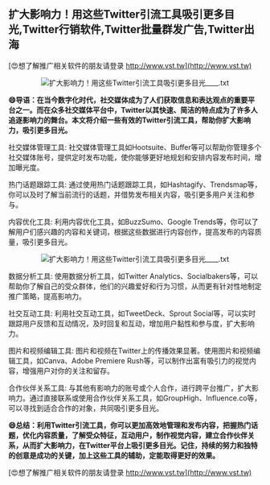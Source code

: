 ## **扩大影响力！用这些Twitter引流工具吸引更多目光,Twitter行销软件,Twitter批量群发广告,Twitter出海**

[😍想了解推广相关软件的朋友请登录 http://www.vst.tw](http://www.vst.tw)

 <center><img src="https://vst.tw/MP4/tuiguang/png/4.png" alt="扩大影响力！用这些Twitter引流工具吸引更多目光____.txt"></center>

**😄导语：在当今数字化时代，社交媒体成为了人们获取信息和表达观点的重要平台之一。而在众多社交媒体平台中，Twitter以其快速、简洁的特点成为了许多人追逐影响力的舞台。本文将介绍一些有效的Twitter引流工具，帮助你扩大影响力，吸引更多目光。**

社交媒体管理工具: 社交媒体管理工具如Hootsuite、Buffer等可以帮助你管理多个社交媒体账号，提供定时发布功能，使你能够更好地规划和安排内容发布时间，增加曝光度。

热门话题跟踪工具: 通过使用热门话题跟踪工具，如Hashtagify、Trendsmap等，你可以及时了解当前流行的话题，并借势发布相关内容，吸引更多用户关注和参与。

内容优化工具: 利用内容优化工具，如BuzzSumo、Google Trends等，你可以了解用户们感兴趣的内容和关键词，根据这些数据进行内容创作，提高发布的内容质量，吸引更多目光。

 <center><img src="https://vst.tw/MP4/tuiguang/png/1.png" alt="扩大影响力！用这些Twitter引流工具吸引更多目光____.txt"></center>

数据分析工具: 使用数据分析工具，如Twitter Analytics、Socialbakers等，可以帮助你了解自己的受众群体，他们的兴趣爱好和行为习惯，从而更有针对性地制定推广策略，提高影响力。

社交互动工具: 利用社交互动工具，如TweetDeck、Sprout Social等，可以实时跟踪用户反馈和互动情况，及时回复和互动，增加用户黏性和参与度，扩大影响力。

图片和视频编辑工具: 图片和视频在Twitter上的传播效果显著。使用图片和视频编辑工具，如Canva、Adobe Premiere Rush等，可以制作出富有吸引力的视觉内容，增强用户对你的关注和留存。

合作伙伴关系工具: 与其他有影响力的账号或个人合作，进行跨平台推广，扩大影响力。通过直接联系或使用合作伙伴关系工具，如GroupHigh、Influence.co等，可以寻找到适合合作的对象，共同吸引更多目光。

**😄总结：利用Twitter引流工具，你可以更加高效地管理和发布内容，把握热门话题，优化内容质量，了解受众特征，互动用户，制作视觉内容，建立合作伙伴关系，从而扩大影响力，在Twitter平台上吸引更多目光。记住，持续的努力和独特的创意是成功的关键，加上这些工具的辅助，定能取得更好的效果。**

[😍想了解推广相关软件的朋友请登录 http://www.vst.tw](http://www.vst.tw)



